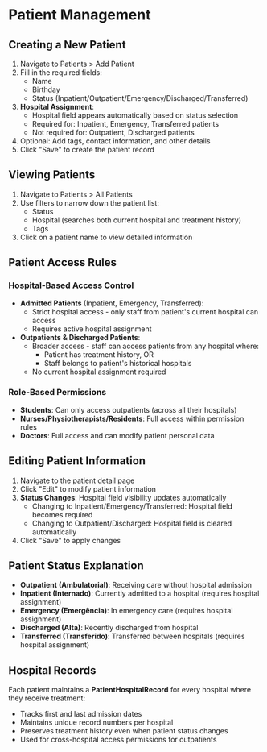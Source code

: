 # Patient Management

## Creating a New Patient

1. Navigate to Patients > Add Patient
2. Fill in the required fields:
   - Name
   - Birthday
   - Status (Inpatient/Outpatient/Emergency/Discharged/Transferred)
3. **Hospital Assignment**: 
   - Hospital field appears automatically based on status selection
   - Required for: Inpatient, Emergency, Transferred patients
   - Not required for: Outpatient, Discharged patients
4. Optional: Add tags, contact information, and other details
5. Click "Save" to create the patient record

## Viewing Patients

1. Navigate to Patients > All Patients
2. Use filters to narrow down the patient list:
   - Status
   - Hospital (searches both current hospital and treatment history)
   - Tags
3. Click on a patient name to view detailed information

## Patient Access Rules

### Hospital-Based Access Control
- **Admitted Patients** (Inpatient, Emergency, Transferred):
  - Strict hospital access - only staff from patient's current hospital can access
  - Requires active hospital assignment
- **Outpatients & Discharged Patients**:
  - Broader access - staff can access patients from any hospital where:
    - Patient has treatment history, OR
    - Staff belongs to patient's historical hospitals
  - No current hospital assignment required

### Role-Based Permissions
- **Students**: Can only access outpatients (across all their hospitals)
- **Nurses/Physiotherapists/Residents**: Full access within permission rules
- **Doctors**: Full access and can modify patient personal data

## Editing Patient Information

1. Navigate to the patient detail page
2. Click "Edit" to modify patient information
3. **Status Changes**: Hospital field visibility updates automatically
   - Changing to Inpatient/Emergency/Transferred: Hospital field becomes required
   - Changing to Outpatient/Discharged: Hospital field is cleared automatically
4. Click "Save" to apply changes

## Patient Status Explanation

- **Outpatient (Ambulatorial)**: Receiving care without hospital admission
- **Inpatient (Internado)**: Currently admitted to a hospital (requires hospital assignment)
- **Emergency (Emergência)**: In emergency care (requires hospital assignment)
- **Discharged (Alta)**: Recently discharged from hospital
- **Transferred (Transferido)**: Transferred between hospitals (requires hospital assignment)

## Hospital Records

Each patient maintains a **PatientHospitalRecord** for every hospital where they receive treatment:
- Tracks first and last admission dates
- Maintains unique record numbers per hospital
- Preserves treatment history even when patient status changes
- Used for cross-hospital access permissions for outpatients